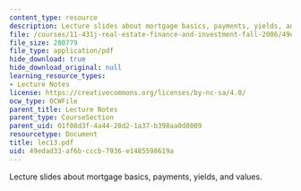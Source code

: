 ```yaml
---
content_type: resource
description: Lecture slides about mortgage basics, payments, yields, and values.
file: /courses/11-431j-real-estate-finance-and-investment-fall-2006/49edad33af6bcccb7936e1485598619a_lec13.pdf
file_size: 280779
file_type: application/pdf
hide_download: true
hide_download_original: null
learning_resource_types:
- Lecture Notes
license: https://creativecommons.org/licenses/by-nc-sa/4.0/
ocw_type: OCWFile
parent_title: Lecture Notes
parent_type: CourseSection
parent_uid: 01f08d3f-4a44-28d2-1a37-b398aa0d8009
resourcetype: Document
title: lec13.pdf
uid: 49edad33-af6b-cccb-7936-e1485598619a
---
```

Lecture slides about mortgage basics, payments, yields, and values.